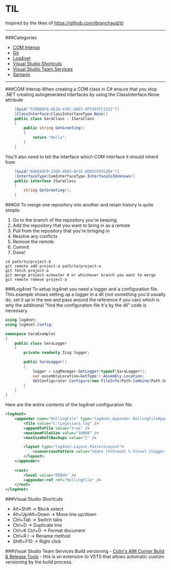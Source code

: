 # TIL

Inspired by the likes of https://github.com/jbranchaud/til

---

###Categories
* [COM Interop](#com-interop)
* [Git](#git)
* [Log4net](#log4net)
* [Visual Studio Shortcuts](#visual-studio-shortcuts)
* [Visual Studio Team Services](#visual-studio-team-services)
* [Xamarin](#xamarin)
 
---

###COM Interop
When creating a COM class in C# ensure that you stop .NET creating autogenerated interfaces by using the ClassInterface.None attribute
```C#
    [Guid("519BE8F6-6E28-47EC-96E5-9FF1D7FC1522")]
    [ClassInterface(ClassInterfaceType.None)]
    public class SaraClass : ISaraClass
    {
        public string GetGreeting()
        {
            return "Hello";
        }
    }
```

You'll also need to tell the interface which COM interface it should inherit from
```C#
    [Guid("846D44C9-230D-4D65-BF1E-0DD5CFD552D4")]
    [InterfaceType(ComInterfaceType.InterfaceIsIUnknown)]
    public interface ISaraClass
    {
        string GetGreeting();
    }
```

###Git
To merge one repository into another and retain history is quite simple:
 1. Go to the branch of the repository you're keeping
 2. Add the repository that you want to bring in as a remote
 3. Pull from the repository that you're bringing in
 4. Resolve any conflicts
 5. Remove the remote
 6. Commit
 7. Done!

```Shell
cd path/to/project-b
git remote add project-a path/to/project-a
git fetch project-a
git merge project-a/master # or whichever branch you want to merge
git remote remove project-a
```

###Log4net
To setup log4net you need a logger and a configuration file. This example shows setting up a logger in a dll (not something you'd usually do, set it up in the exe and pass around the reference if you can) which is why the additional "find the configuration file it's by the dll" code is necessary.
```C#
using log4net;
using log4net.Config;

namespace SaraExamples
{
    public class SaraLogger
    {
        private readonly ILog logger;

        public SaraLogger()
        {
            logger = LogManager.GetLogger(typeof(SaraLogger));
            var assemblyLocation=GetType().Assembly.Location;
            XmlConfigurator.Configure(new FileInfo(Path.Combine(Path.GetDirectoryName(assemblyLocation),"loggingConfig.xml")));
        }
    }
}
```
Here are the entire contents of the log4net configuration file.
```XML
<log4net>
    <appender name="RollingFile" type="log4net.Appender.RollingFileAppender">
        <file value="C:\Logs\sara.log" />
        <appendToFile value="true" />
        <maximumFileSize value="100KB" />
        <maxSizeRollBackups value="2" />

        <layout type="log4net.Layout.PatternLayout">
            <conversionPattern value="%date [%thread] %-5level %logger - %message%newline" />
        </layout>
    </appender>
    
    <root>
        <level value="DEBUG" />
        <appender-ref ref="RollingFile" />
    </root>
</log4net>
```

###Visual Studio Shortcuts
- Alt+Shift -> Block select
- Alt+Up/Alt+Down -> Move line up/down
- Ctrl+Tab -> Switch tabs
- Ctrl+D -> Duplicate line
- Ctrl+K Ctrl+D -> Format document
- Ctrl+R r -> Rename method
- Shift+F10 -> Right click

###Visual Studio Team Services
Build versioning - [Colin's AlM Corner Build & Release Tools](https://marketplace.visualstudio.com/items?itemName=colinsalmcorner.colinsalmcorner-buildtasks) - this is an extension to VSTS that allows automatic custom versioning by the build process.
